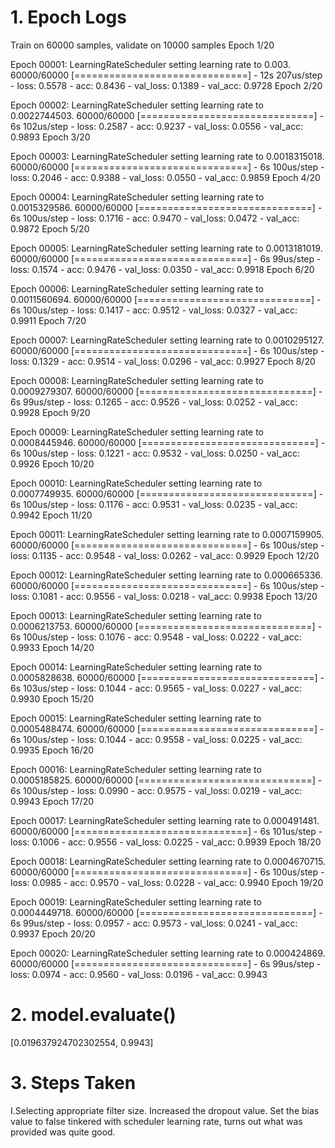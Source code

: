 
# 1. Epoch Logs
Train on 60000 samples, validate on 10000 samples
Epoch 1/20

Epoch 00001: LearningRateScheduler setting learning rate to 0.003.
60000/60000 [==============================] - 12s 207us/step - loss: 0.5578 - acc: 0.8436 - val_loss: 0.1389 - val_acc: 0.9728
Epoch 2/20

Epoch 00002: LearningRateScheduler setting learning rate to 0.0022744503.
60000/60000 [==============================] - 6s 102us/step - loss: 0.2587 - acc: 0.9237 - val_loss: 0.0556 - val_acc: 0.9893
Epoch 3/20

Epoch 00003: LearningRateScheduler setting learning rate to 0.0018315018.
60000/60000 [==============================] - 6s 100us/step - loss: 0.2046 - acc: 0.9388 - val_loss: 0.0550 - val_acc: 0.9859
Epoch 4/20

Epoch 00004: LearningRateScheduler setting learning rate to 0.0015329586.
60000/60000 [==============================] - 6s 100us/step - loss: 0.1716 - acc: 0.9470 - val_loss: 0.0472 - val_acc: 0.9872
Epoch 5/20

Epoch 00005: LearningRateScheduler setting learning rate to 0.0013181019.
60000/60000 [==============================] - 6s 99us/step - loss: 0.1574 - acc: 0.9476 - val_loss: 0.0350 - val_acc: 0.9918
Epoch 6/20

Epoch 00006: LearningRateScheduler setting learning rate to 0.0011560694.
60000/60000 [==============================] - 6s 100us/step - loss: 0.1417 - acc: 0.9512 - val_loss: 0.0327 - val_acc: 0.9911
Epoch 7/20

Epoch 00007: LearningRateScheduler setting learning rate to 0.0010295127.
60000/60000 [==============================] - 6s 100us/step - loss: 0.1329 - acc: 0.9514 - val_loss: 0.0296 - val_acc: 0.9927
Epoch 8/20

Epoch 00008: LearningRateScheduler setting learning rate to 0.0009279307.
60000/60000 [==============================] - 6s 99us/step - loss: 0.1265 - acc: 0.9526 - val_loss: 0.0252 - val_acc: 0.9928
Epoch 9/20

Epoch 00009: LearningRateScheduler setting learning rate to 0.0008445946.
60000/60000 [==============================] - 6s 100us/step - loss: 0.1221 - acc: 0.9532 - val_loss: 0.0250 - val_acc: 0.9926
Epoch 10/20

Epoch 00010: LearningRateScheduler setting learning rate to 0.0007749935.
60000/60000 [==============================] - 6s 100us/step - loss: 0.1176 - acc: 0.9531 - val_loss: 0.0235 - val_acc: 0.9942
Epoch 11/20

Epoch 00011: LearningRateScheduler setting learning rate to 0.0007159905.
60000/60000 [==============================] - 6s 100us/step - loss: 0.1135 - acc: 0.9548 - val_loss: 0.0262 - val_acc: 0.9929
Epoch 12/20

Epoch 00012: LearningRateScheduler setting learning rate to 0.000665336.
60000/60000 [==============================] - 6s 100us/step - loss: 0.1081 - acc: 0.9556 - val_loss: 0.0218 - val_acc: 0.9938
Epoch 13/20

Epoch 00013: LearningRateScheduler setting learning rate to 0.0006213753.
60000/60000 [==============================] - 6s 100us/step - loss: 0.1076 - acc: 0.9548 - val_loss: 0.0222 - val_acc: 0.9933
Epoch 14/20

Epoch 00014: LearningRateScheduler setting learning rate to 0.0005828638.
60000/60000 [==============================] - 6s 103us/step - loss: 0.1044 - acc: 0.9565 - val_loss: 0.0227 - val_acc: 0.9930
Epoch 15/20

Epoch 00015: LearningRateScheduler setting learning rate to 0.0005488474.
60000/60000 [==============================] - 6s 100us/step - loss: 0.1044 - acc: 0.9558 - val_loss: 0.0225 - val_acc: 0.9935
Epoch 16/20

Epoch 00016: LearningRateScheduler setting learning rate to 0.0005185825.
60000/60000 [==============================] - 6s 100us/step - loss: 0.0990 - acc: 0.9575 - val_loss: 0.0219 - val_acc: 0.9943
Epoch 17/20

Epoch 00017: LearningRateScheduler setting learning rate to 0.000491481.
60000/60000 [==============================] - 6s 101us/step - loss: 0.1006 - acc: 0.9556 - val_loss: 0.0225 - val_acc: 0.9939
Epoch 18/20

Epoch 00018: LearningRateScheduler setting learning rate to 0.0004670715.
60000/60000 [==============================] - 6s 100us/step - loss: 0.0985 - acc: 0.9570 - val_loss: 0.0228 - val_acc: 0.9940
Epoch 19/20

Epoch 00019: LearningRateScheduler setting learning rate to 0.0004449718.
60000/60000 [==============================] - 6s 99us/step - loss: 0.0957 - acc: 0.9573 - val_loss: 0.0241 - val_acc: 0.9937
Epoch 20/20

Epoch 00020: LearningRateScheduler setting learning rate to 0.000424869.
60000/60000 [==============================] - 6s 99us/step - loss: 0.0974 - acc: 0.9560 - val_loss: 0.0196 - val_acc: 0.9943



# 2. model.evaluate() 
 [0.019637924702302554, 0.9943]
 
# 3. Steps Taken
I.Selecting appropriate filter size.
Increased the dropout value.
Set the bias value to false
tinkered with scheduler learning rate, turns out what was provided was quite good.
